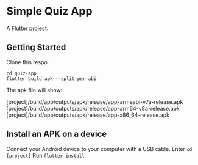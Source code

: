 # Simple Quiz App

A Flutter project.

## Getting Started

Clone this respo

```
cd quiz-app
flutter build apk --split-per-abi
```
The apk file will show:

[project]/build/app/outputs/apk/release/app-armeabi-v7a-release.apk
[project]/build/app/outputs/apk/release/app-arm64-v8a-release.apk
[project]/build/app/outputs/apk/release/app-x86_64-release.apk

## Install an APK on a device

Connect your Android device to your computer with a USB cable.
Enter `cd [project]`
Run `flutter install`

